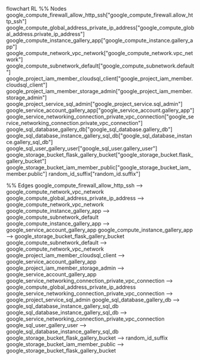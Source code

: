 flowchart RL
  %% Nodes
  google_compute_firewall_allow_http_ssh["google_compute_firewall.allow_http_ssh"]
  google_compute_global_address_private_ip_address["google_compute_global_address.private_ip_address"]
  google_compute_instance_gallery_app["google_compute_instance.gallery_app"]
  google_compute_network_vpc_network["google_compute_network.vpc_network"]
  google_compute_subnetwork_default["google_compute_subnetwork.default"]
  google_project_iam_member_cloudsql_client["google_project_iam_member.cloudsql_client"]
  google_project_iam_member_storage_admin["google_project_iam_member.storage_admin"]
  google_project_service_sql_admin["google_project_service.sql_admin"]
  google_service_account_gallery_app["google_service_account.gallery_app"]
  google_service_networking_connection_private_vpc_connection["google_service_networking_connection.private_vpc_connection"]
  google_sql_database_gallery_db["google_sql_database.gallery_db"]
  google_sql_database_instance_gallery_sql_db["google_sql_database_instance.gallery_sql_db"]
  google_sql_user_gallery_user["google_sql_user.gallery_user"]
  google_storage_bucket_flask_gallery_bucket["google_storage_bucket.flask_gallery_bucket"]
  google_storage_bucket_iam_member_public["google_storage_bucket_iam_member.public"]
  random_id_suffix["random_id.suffix"]

  %% Edges
  google_compute_firewall_allow_http_ssh --> google_compute_network_vpc_network
  google_compute_global_address_private_ip_address --> google_compute_network_vpc_network
  google_compute_instance_gallery_app --> google_compute_subnetwork_default
  google_compute_instance_gallery_app --> google_service_account_gallery_app
  google_compute_instance_gallery_app --> google_storage_bucket_flask_gallery_bucket
  google_compute_subnetwork_default --> google_compute_network_vpc_network
  google_project_iam_member_cloudsql_client --> google_service_account_gallery_app
  google_project_iam_member_storage_admin --> google_service_account_gallery_app
  google_service_networking_connection_private_vpc_connection --> google_compute_global_address_private_ip_address
  google_service_networking_connection_private_vpc_connection --> google_project_service_sql_admin
  google_sql_database_gallery_db --> google_sql_database_instance_gallery_sql_db
  google_sql_database_instance_gallery_sql_db --> google_service_networking_connection_private_vpc_connection
  google_sql_user_gallery_user --> google_sql_database_instance_gallery_sql_db
  google_storage_bucket_flask_gallery_bucket --> random_id_suffix
  google_storage_bucket_iam_member_public --> google_storage_bucket_flask_gallery_bucket
